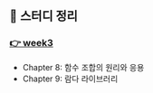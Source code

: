 ## 🤔  스터디 정리

### [👉 week3](https://github.com/Fortuna-Study/learning-typescript/tree/main/week_3)
- Chapter 8: 함수 조합의 원리와 응용
- Chapter 9: 람다 라이브러리
